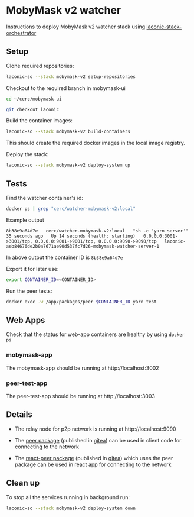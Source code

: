 # MobyMask v2 watcher

Instructions to deploy MobyMask v2 watcher stack using [laconic-stack-orchestrator](/README.md#install)

## Setup

Clone required repositories:

```bash
laconic-so --stack mobymask-v2 setup-repositories
```

Checkout to the required branch in mobymask-ui

```bash
cd ~/cerc/mobymask-ui

git checkout laconic
```

Build the container images:

```bash
laconic-so --stack mobymask-v2 build-containers
```

This should create the required docker images in the local image registry.

Deploy the stack:

```bash
laconic-so --stack mobymask-v2 deploy-system up
```

## Tests

Find the watcher container's id:

```bash
docker ps | grep "cerc/watcher-mobymask-v2:local"
```

Example output

```
8b38e9a64d7e   cerc/watcher-mobymask-v2:local   "sh -c 'yarn server'"    35 seconds ago   Up 14 seconds (health: starting)   0.0.0.0:3001->3001/tcp, 0.0.0.0:9001->9001/tcp, 0.0.0.0:9090->9090/tcp   laconic-aeb84676de2b0a7671ae90d537fc7d26-mobymask-watcher-server-1
```

In above output the container ID is `8b38e9a64d7e`

Export it for later use:

```bash
export CONTAINER_ID=<CONTAINER_ID>
```

Run the peer tests:

```bash
docker exec -w /app/packages/peer $CONTAINER_ID yarn test
```

## Web Apps

Check that the status for web-app containers are healthy by using `docker ps`

### mobymask-app

The mobymask-app should be running at http://localhost:3002

### peer-test-app

The peer-test-app should be running at http://localhost:3003

## Details

* The relay node for p2p network is running at http://localhost:9090

* The [peer package](https://github.com/cerc-io/watcher-ts/tree/main/packages/peer) (published in [gitea](https://git.vdb.to/cerc-io/-/packages/npm/@cerc-io%2Fpeer)) can be used in client code for connecting to the network

* The [react-peer package](https://github.com/cerc-io/react-peer/tree/main/packages/react-peer) (published in [gitea](https://git.vdb.to/cerc-io/-/packages/npm/@cerc-io%2Freact-peer)) which uses the peer package can be used in react app for connecting to the network

## Clean up

To stop all the services running in background run:

```bash
laconic-so --stack mobymask-v2 deploy-system down
```
